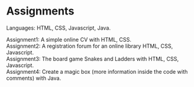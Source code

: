 # Assignments

Languages: HTML, CSS, Javascript, Java.

Assignment1: A simple online CV with HTML, CSS.<br>
Assignment2: A registration forum for an online library HTML, CSS, Javascript.<br>
Assignment3: The board game Snakes and Ladders with HTML, CSS, Javascript.<br>
Assignment4: Create a magic box (more information inside the code with comments) with Java.<br>
